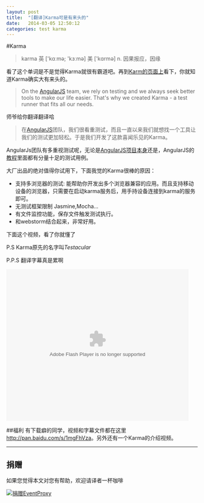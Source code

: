 ```yaml
---
layout: post
title:  "[翻译]Karma可是有来头的"
date:   2014-03-05 12:50:12
categories: test karma
---
```

#Karma
>karma
英 ['kɑːmə; 'kɜːmə]  美 ['kɑrmə]
n. 因果报应，因缘

看了这个单词是不是觉得Karma就很有霸道吧。再到[Karm的页面上](http://karma-runner.github.io/0.10/index.html)看下，你就知道Karma确实大有来头的。

>On the [AngularJS](http://www.angularjs.org/) team, we rely on testing and we always seek better tools to make our life easier. That's why we created
Karma - a test runner that fits all our needs.

师爷给你翻译翻译哈
>在[AngularJS](http://www.angularjs.org/)团队，我们很看重测试，而且一直以来我们就想找一个工具让我们的测试更加轻松。于是我们开发了这款喜闻乐见的Karma。

AngularJs团队有多重视测试呢，无论是[AngularJS项目本身](https://github.com/angular/angular.js)还是，AngularJS的[教程](https://github.com/angular/angular-phonecat)里面都有分量十足的测试用例。

大厂出品的绝对值得你试用下，下面我觉的Karma很棒的原因：

* 支持多浏览器的测试: 能帮助你开发出多个浏览器兼容的应用。而且支持移动设备的浏览器，只需要在启动karma服务后，用手持设备连接到karma的服务即可。
* 无测试框架限制 Jasmine,Mocha...
* 有文件监控功能，保存文件触发测试执行。
* 和webstorm结合起来，非常好用。

下面这个视频，看了你就懂了

P.S Karma原先的名字叫*Testacular*

P.P.S 翻译字幕真是累啊

<embed src="http://player.youku.com/player.php/sid/XNjg0MTM2NDQ4/v.swf" allowFullScreen="true" quality="high" width="480" height="400" align="middle" allowScriptAccess="always" type="application/x-shockwave-flash"></embed>

##福利
有下载癖的同学，视频和字幕文件都在这里 <http://pan.baidu.com/s/1mgFhVza>。另外还有一个Karma的介绍视频。

----
## 捐赠
如果您觉得本文对您有帮助，欢迎请译者一杯咖啡

[![捐赠EventProxy](https://img.alipay.com/sys/personalprod/style/mc/btn-index.png)](https://me.alipay.com/shupengfei)
